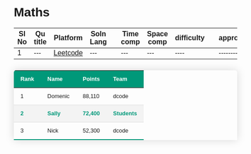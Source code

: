 
# Maths

| Sl No | Qu title | Platform                            | Soln Lang |   | Time comp | Space comp | difficulty |    | approach |
| --     | ---     |   ------                            | ---       |-- | ---       | ---        | ----       | -- | ---------|
| 1    | ---       | [Leetcode](../leetcodeQuestions.md) | ---       |   | ---       | ---        | ----       |    | ---------|


<style>
  * {
  font-family: sans-serif; /* Change your font family */
}

.content-table {
  border-collapse: collapse;
  margin: 25px 0;
  font-size: 0.9em;
  min-width: 400px;
  border-radius: 5px 5px 0 0;
  overflow: hidden;
  box-shadow: 0 0 20px rgba(0, 0, 0, 0.15);
}

.content-table thead tr {
  background-color: #009879;
  color: #ffffff;
  text-align: left;
  font-weight: bold;
}

.content-table th,
.content-table td {
  padding: 12px 15px;
}

.content-table tbody tr {
  border-bottom: 1px solid #dddddd;
}

.content-table tbody tr:nth-of-type(even) {
  background-color: #f3f3f3;
}

.content-table tbody tr:last-of-type {
  border-bottom: 2px solid #009879;
}

.content-table tbody tr.active-row {
  font-weight: bold;
  color: #009879;
}


</style>


<table class="content-table">
  <thead>
    <tr>
      <th>Rank</th>
      <th>Name</th>
      <th>Points</th>
      <th>Team</th>
    </tr>
  </thead>
  <tbody>
    <tr>
      <td>1</td>
      <td>Domenic</td>
      <td>88,110</td>
      <td>dcode</td>
    </tr>
    <tr class="active-row">
      <td>2</td>
      <td>Sally</td>
      <td>72,400</td>
      <td>Students</td>
    </tr>
    <tr>
      <td>3</td>
      <td>Nick</td>
      <td>52,300</td>
      <td>dcode</td>
    </tr>
  </tbody>
</table>

